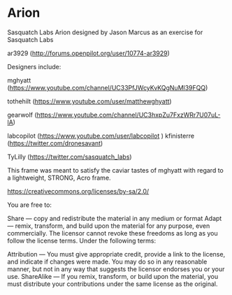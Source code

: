 Arion
=====

Sasquatch Labs Arion designed by Jason Marcus as an exercise for Sasquatch Labs

ar3929 (http://forums.openpilot.org/user/10774-ar3929)

Designers include:

mghyatt (https://www.youtube.com/channel/UC33PfJWcyKvKQgNuMl39FQQ) 

tothehilt (https://www.youtube.com/user/matthewghyatt)

gearwolf (https://www.youtube.com/channel/UC3hxpZu7FxzWRr7U07uL-lA)

labcopilot (https://www.youtube.com/user/labcopilot
) 
kfinisterre (https://twitter.com/dronesavant)

TyLilly (https://twitter.com/sasquatch_labs)

This frame was meant to satisfy the caviar tastes of mghyatt with regard to a lightweight, STRONG, Acro frame.

https://creativecommons.org/licenses/by-sa/2.0/

You are free to:

Share — copy and redistribute the material in any medium or format
Adapt — remix, transform, and build upon the material
for any purpose, even commercially.
The licensor cannot revoke these freedoms as long as you follow the license terms.
Under the following terms:

Attribution — You must give appropriate credit, provide a link to the license, and indicate if changes were made. You may do so in any reasonable manner, but not in any way that suggests the licensor endorses you or your use.
ShareAlike — If you remix, transform, or build upon the material, you must distribute your contributions under the same license as the original.


